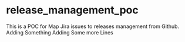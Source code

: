 # release_management_poc
This is a POC for Map Jira issues to releases management from Github.
Adding Something
Adding Some more Lines 
